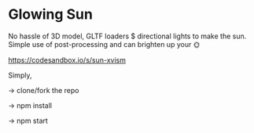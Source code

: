 # Glowing Sun
No hassle of 3D model, GLTF loaders $ directional lights to make the sun.
Simple use of post-processing and can brighten up your 🌞

https://codesandbox.io/s/sun-xvism

Simply,

-> clone/fork the repo

-> npm install

-> npm start

